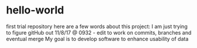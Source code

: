 # hello-world
first trial repository
here are a few words about this project: I am just trying to figure gitHub out
11/8/17 @ 0932 - edit to work on commits, branches and eventual merge
My goal is to develop software to enhance usability of data

